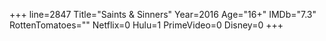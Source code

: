 +++
line=2847
Title="Saints & Sinners"
Year=2016
Age="16+"
IMDb="7.3"
RottenTomatoes=""
Netflix=0
Hulu=1
PrimeVideo=0
Disney=0
+++

